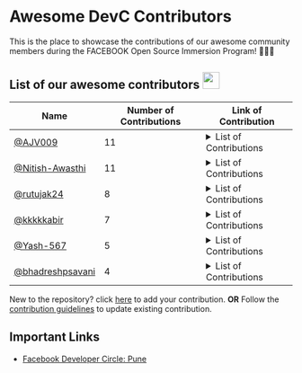 # Awesome DevC Contributors
This is the place to showcase the contributions of our awesome community members during the FACEBOOK Open Source Immersion Program! 🚀🚀🚀
## List of our awesome contributors  <img src="https://media.giphy.com/media/STlF2GH4HbeZAAXlq5/giphy.gif" width="30px">

| Name | Number of Contributions | Link of Contribution|
| --- | --- | --- |
| [@AJV009](https://github.io/AJV009) | 11 | <details> <summary>List of Contributions </summary> - [Update DevCGlobalDirectory.md](https://github.com/fbdevelopercircles/FbDevcCommunityContent/pull/74) <br> - [Grammar patch 1 (.md)](https://github.com/pytorch/pytorch/pull/41599) <br> - [Update #2](https://github.com/AJV009/pytorch/pull/2) <br> - [Quick Update #1](https://github.com/AJV009/pytorch/pull/1) <br> - [Update CONTRIBUTING.md #41584](https://github.com/pytorch/pytorch/pull/41584) <br> - [Update CHANGELOG.md #787](https://github.com/facebookresearch/hydra/pull/787) <br> - [rebase_n_readme_fix #1](https://github.com/AnujVijjan/Flappy-Bird-Game/pull/1) <br> - [Create README.md #1](https://github.com/prkapadnis/Look-Based-Media-Player/pull/1) <br> - [Update README.md #1](https://github.com/dhananjay1438/google_keep_cli/pull/1) <br> - [DevC:Pune Link fix! #42](https://github.com/fbdevelopercircles/FbDevcCommunityContent/pull/42) <br> - [Update README.md #2](https://github.com/firmai/financial-machine-learning/pull/2) <br></details> |
| [@Nitish-Awasthi](https://github.io/Nitish-Awasthi) | 11 | <details> <summary>List of Contributions </summary> - [Bot replies fixes in src/services/messenger.py](https://github.com/fbdevelopercircles/open-source-edu-bot/pull/117) <br> - [Updated src/services/messenger.py](https://github.com/fbdevelopercircles/open-source-edu-bot/pull/115) <br> - [UPDATED hydra/website/versioned_docs/version-0.11/intro.md](https://github.com/facebookresearch/hydra/pull/865) <br> - [hydra/website/docs/intro.md UPDATED](https://github.com/facebookresearch/hydra/pull/864) <br> - [Updated rome/README.md](https://github.com/romefrontend/rome/pull/897) <br> - [Typescript Language Specification amended](https://github.com/microsoft/TypeScript/pull/40120) <br> - [Added my details to the list contributors.yaml](https://github.com/fbdevelopercircles/open-source-edu-bot/pull/118) <br> - [Replaced blacklist with blocklist](https://github.com/pytorch/pytorch/pull/42097) <br> - [Changed Blacklisted to Blocklisted](https://github.com/pytorch/pytorch/pull/42100) <br> - [Gif added](https://github.com/devcpune/Awesome-DevC-Contributors/pull/26) <br> - [reformatted and rectified document vmaf/README.md](https://github.com/Netflix/vmaf/pull/656) <br></details> |
| [@rutujak24](https://github.io/rutujak24) | 8 | <details> <summary>List of Contributions </summary> - [Content Changes](https://github.com/facebookresearch/ClassyVision/pull/578) <br> - [Grammer Updates](https://github.com/facebookincubator/spectrum/pull/217) <br> - [Grammatical Errors Corrected](https://github.com/facebook/facebook-python-business-sdk/pull/570) <br> - [Added Learning Resources](https://github.com/fbdevelopercircles/FbDevcCommunityContent/pull/214) <br> - [Corrected Errors](https://github.com/nic-delhi/AarogyaSetu_Android/pull/505) <br> - [Machine Learning Project](https://github.com/devcpune/kaleidoscope/pull/11) <br> - [Corrected Grammatical Errors](https://github.com/devcpune/devcpune.github.io/pull/5) <br> - [Python Code](https://github.com/dotQuestionmark/Python4DS/pull/4) <br></details> |
| [@kkkkkabir](https://github.io/kkkkkabir) | 7 | <details> <summary>List of Contributions </summary> - [Updated README.md with my name](https://github.com/EddieJaoudeCommunity/hacktoberfest-practice/pull/93) <br> - [Add Kabir Jain to Contributors list](https://github.com/firstcontributions/first-contributions/pull/29649) <br> - [Added a machine learning website to Blogs section](https://github.com/fbdevelopercircles/FbDevcCommunityContent/pull/223) <br> - [Added hackathons section](https://github.com/fbdevelopercircles/FbDevcCommunityContent/pull/113) <br> - [Removed link "Google Reskilling India Program Pluralsight"](https://github.com/dipakkr/A-to-Z-Resources-for-Students/pull/1281) <br> - [Update CONTRIBUTORS.md](https://github.com/dipakkr/A-to-Z-Resources-for-Students/pull/1280) <br> - [Update README.md](https://github.com/matiassingers/awesome-readme/pull/135) <br></details> |
| [@Yash-567](https://github.io/Yash-567) | 5 | <details> <summary>List of Contributions </summary> - [Added pip install guide for ParlAI](https://github.com/facebookresearch/ParlAI/pull/2959) <br> - [ClassyVision Typo](https://github.com/facebookresearch/ClassyVision/pull/595) <br> - [Added guidance for model compression task](https://github.com/facebookresearch/fastText/pull/1113) <br> - [Summer Internship 2021](https://github.com/Pitt-CSC/Summer2021-Internships/pull/48) <br> - [Detectron2 updated Write model with proper explanation](https://github.com/facebookresearch/detectron2/pull/1876) <br></details> |
| [@bhadreshpsavani](https://github.io/bhadreshpsavani) | 4 | <details> <summary>List of Contributions </summary> - [Fixed broken link](https://github.com/fbdevelopercircles/FbDevcCommunityContent/pull/183) <br> - [Updated contributing.md](https://github.com/devcpune/kaleidoscope/pull/6) <br> - [dded CODE_OF_CONDUCT.md](https://github.com/devcpune/devcpune.github.io/pull/4) <br> - [it: need a space after the dot in the message (before "Make")](https://github.com/facebook/codemod/pull/118) <br></details> |
<!-- End of Leaderbaord-->
New to the repository? click [here](https://github.com/devcpune/Awesome-DevC-Contributors/issues/new?assignees=&labels=&template=new-contributor.md&title=add%7C0036) to add your contribution.
**OR**
Follow the [contribution guidelines](CONTRIBUTING.md) to update existing contribution.

## Important Links

- [Facebook Developer Circle: Pune](https://www.facebook.com/groups/DevCPune/)
